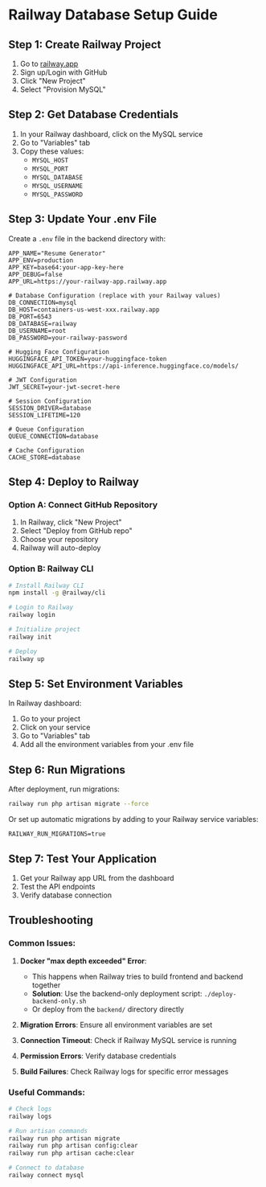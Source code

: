 # Railway Database Setup Guide

## Step 1: Create Railway Project

1. Go to [railway.app](https://railway.app)
2. Sign up/Login with GitHub
3. Click "New Project"
4. Select "Provision MySQL"

## Step 2: Get Database Credentials

1. In your Railway dashboard, click on the MySQL service
2. Go to "Variables" tab
3. Copy these values:
   - `MYSQL_HOST`
   - `MYSQL_PORT` 
   - `MYSQL_DATABASE`
   - `MYSQL_USERNAME`
   - `MYSQL_PASSWORD`

## Step 3: Update Your .env File

Create a `.env` file in the backend directory with:

```env
APP_NAME="Resume Generator"
APP_ENV=production
APP_KEY=base64:your-app-key-here
APP_DEBUG=false
APP_URL=https://your-railway-app.railway.app

# Database Configuration (replace with your Railway values)
DB_CONNECTION=mysql
DB_HOST=containers-us-west-xxx.railway.app
DB_PORT=6543
DB_DATABASE=railway
DB_USERNAME=root
DB_PASSWORD=your-railway-password

# Hugging Face Configuration
HUGGINGFACE_API_TOKEN=your-huggingface-token
HUGGINGFACE_API_URL=https://api-inference.huggingface.co/models/

# JWT Configuration
JWT_SECRET=your-jwt-secret-here

# Session Configuration
SESSION_DRIVER=database
SESSION_LIFETIME=120

# Queue Configuration
QUEUE_CONNECTION=database

# Cache Configuration
CACHE_STORE=database
```

## Step 4: Deploy to Railway

### Option A: Connect GitHub Repository
1. In Railway, click "New Project"
2. Select "Deploy from GitHub repo"
3. Choose your repository
4. Railway will auto-deploy

### Option B: Railway CLI
```bash
# Install Railway CLI
npm install -g @railway/cli

# Login to Railway
railway login

# Initialize project
railway init

# Deploy
railway up
```

## Step 5: Set Environment Variables

In Railway dashboard:
1. Go to your project
2. Click on your service
3. Go to "Variables" tab
4. Add all the environment variables from your .env file

## Step 6: Run Migrations

After deployment, run migrations:
```bash
railway run php artisan migrate --force
```

Or set up automatic migrations by adding to your Railway service variables:
```
RAILWAY_RUN_MIGRATIONS=true
```

## Step 7: Test Your Application

1. Get your Railway app URL from the dashboard
2. Test the API endpoints
3. Verify database connection

## Troubleshooting

### Common Issues:

1. **Docker "max depth exceeded" Error**: 
   - This happens when Railway tries to build frontend and backend together
   - **Solution**: Use the backend-only deployment script: `./deploy-backend-only.sh`
   - Or deploy from the `backend/` directory directly

2. **Migration Errors**: Ensure all environment variables are set
3. **Connection Timeout**: Check if Railway MySQL service is running
4. **Permission Errors**: Verify database credentials
5. **Build Failures**: Check Railway logs for specific error messages

### Useful Commands:
```bash
# Check logs
railway logs

# Run artisan commands
railway run php artisan migrate
railway run php artisan config:clear
railway run php artisan cache:clear

# Connect to database
railway connect mysql
```
